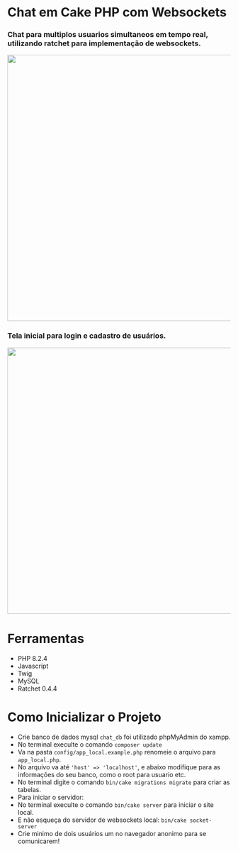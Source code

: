 <h1>Chat em Cake PHP com Websockets</h1>

### Chat para multiplos usuarios simultaneos em tempo real, utilizando ratchet para implementação de websockets.

<p align="center">
<img width="600px" src="https://github.com/user-attachments/assets/1e910666-1db7-4b74-ac26-60d0651a3694">
</p>

### Tela inicial para login e cadastro de usuários.

<p align="center">
<img width="600px" src="https://github.com/user-attachments/assets/6e3ad10a-439d-40c3-ba57-af937f9a6190">
</p>

# Ferramentas
* PHP 8.2.4
* Javascript
* Twig
* MySQL
* Ratchet 0.4.4


# Como Inicializar o Projeto
* Crie banco de dados mysql ```chat_db``` foi utilizado phpMyAdmin do xampp.
* No terminal execulte o comando ```composer update```
* Va na pasta ```config/app_local.example.php``` renomeie o arquivo para ```app_local.php```.
* No arquivo va até ```'host' => 'localhost'```, e abaixo modifique para as informações do seu banco, como o root para usuario etc.
* No terminal digite o comando ```bin/cake migrations migrate``` para criar as tabelas.
* Para iniciar o servidor:
* No terminal execulte o comando ```bin/cake server``` para iniciar o site local.
* E não esqueça do servidor de websockets local: ```bin/cake socket-server```
* Crie minimo de dois usuários um no navegador anonimo para se comunicarem!
